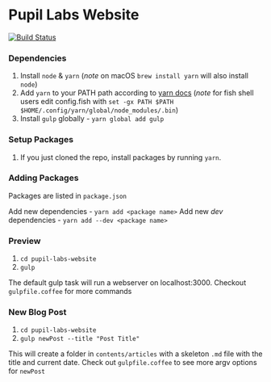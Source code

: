 # Pupil Labs Website
[![Build Status](https://travis-ci.org/pupil-labs/pupil-labs-website.svg?branch=master)](https://travis-ci.org/pupil-labs/pupil-labs-website)

### Dependencies

1. Install `node` & `yarn` (*note* on macOS `brew install yarn` will also install `node`)
1. Add `yarn` to your PATH path according to [yarn docs](https://yarnpkg.com/en/docs/install) (*note* for fish shell users edit config.fish with `set -gx PATH $PATH $HOME/.config/yarn/global/node_modules/.bin`)
1. Install `gulp` globally - `yarn global add gulp` 

### Setup Packages
1. If you just cloned the repo, install packages by running `yarn`. 

### Adding Packages
Packages are listed in `package.json`

Add new dependencies - `yarn add <package name>`
Add new *dev* dependencies - `yarn add --dev <package name>`

### Preview 
1. `cd pupil-labs-website`
1. `gulp`

The default gulp task will run a webserver on localhost:3000. Checkout `gulpfile.coffee` for more commands

### New Blog Post
1. `cd pupil-labs-website`
1. `gulp newPost --title "Post Title"`

This will create a folder in `contents/articles` with a skeleton `.md` file with the title and current date. Check out `gulpfile.coffee` to see more argv options for `newPost`